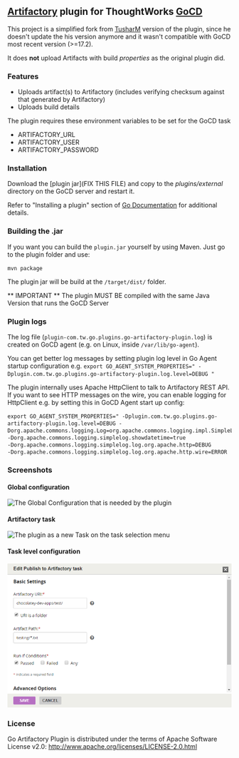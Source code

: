 ## [Artifactory](http://www.jfrog.com/home/v_artifactorypro_overview) plugin for ThoughtWorks [GoCD](http://www.go.cd/)

This project is a simplified fork from [TusharM](https://github.com/tusharm/go-artifactory-plugin) version of the plugin, since he doesn't update the his version anymore and it wasn't compatible with GoCD most recent version (>=17.2).

It does **not** upload Artifacts with build *properties* as the original plugin did.

### Features

+ Uploads artifact(s) to Artifactory  (includes verifying checksum against that generated by Artifactory)
+ Uploads build details 

The plugin requires these environment variables to be set for the GoCD task

+ ARTIFACTORY_URL 
+ ARTIFACTORY_USER
+ ARTIFACTORY_PASSWORD


### Installation

Download the [plugin jar](FIX THIS FILE) and copy to the _plugins/external_ directory 
on the GoCD server and restart it.

Refer to "Installing a plugin" section of [Go Documentation](http://www.thoughtworks.com/products/docs/go/current/help/go_plugins_basics.html) for additional details.


### Building the .jar

If you want you can build the `plugin.jar` yourself by using Maven. Just go to the plugin folder and use:

```
mvn package
```

The plugin jar will be build at the `/target/dist/` folder.

** IMPORTANT ** 
The plugin MUST BE compiled with the same Java Version that runs the GoCD Server

### Plugin logs
The log file (`plugin-com.tw.go.plugins.go-artifactory-plugin.log`) is created on GoCD agent (e.g. on Linux, inside `/var/lib/go-agent`). 

You can get better log messages by setting plugin log level in Go Agent startup configuration e.g. 
`export GO_AGENT_SYSTEM_PROPERTIES=" -Dplugin.com.tw.go.plugins.go-artifactory-plugin.log.level=DEBUG "`

The plugin internally uses Apache HttpClient to talk to Artifactory REST API. If you want to see HTTP messages on the wire, 
you can enable logging for HttpClient e.g. by setting this in GoCD Agent start up config: 

```
export GO_AGENT_SYSTEM_PROPERTIES=" -Dplugin.com.tw.go.plugins.go-artifactory-plugin.log.level=DEBUG -Dorg.apache.commons.logging.Log=org.apache.commons.logging.impl.SimpleLog 
-Dorg.apache.commons.logging.simplelog.showdatetime=true 
-Dorg.apache.commons.logging.simplelog.log.org.apache.http=DEBUG 
-Dorg.apache.commons.logging.simplelog.log.org.apache.http.wire=ERROR
```

### Screenshots


#### Global configuration
![The Global Configuration that is needed by the plugin](images/artifactory_config.png?raw=true)


#### Artifactory task 
![The plugin as a new Task on the task selection menu ](images/artifactory_task.png?raw=true)


#### Task level configuration 
![The Publish to Artifactory configuration task](images/task_config.png?raw=true)



### License

Go Artifactory Plugin is distributed under the terms of Apache Software License v2.0: http://www.apache.org/licenses/LICENSE-2.0.html

